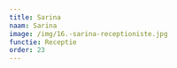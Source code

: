 ```yaml
---
title: Sarina
naam: Sarina
image: /img/16.-sarina-receptioniste.jpg
functie: Receptie
order: 23
---
```



